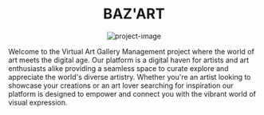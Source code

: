 <h1 align="center" id="title">BAZ'ART</h1>

<p align="center"><img src="https://i.postimg.cc/52H6S1j4/logo3.png" alt="project-image"></p>

<p id="description">Welcome to the Virtual Art Gallery Management project where the world of art meets the digital age. Our platform is a digital haven for artists and art enthusiasts alike providing a seamless space to curate explore and appreciate the world's diverse artistry. Whether you're an artist looking to showcase your creations or an art lover searching for inspiration our platform is designed to empower and connect you with the vibrant world of visual expression.</p>

